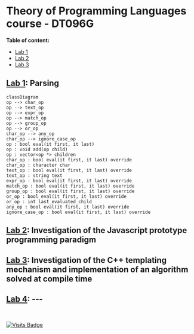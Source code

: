# Theory of Programming Languages course - DT096G

 **Table of content:**
 - [Lab 1](#item-one)
 - [Lab 2](#item-two)
 - [Lab 3](#item-three)

<a id="item-one"></a>
## [Lab 1](/L1_PARSING): Parsing
```mermaid
classDiagram
op --> char_op
op --> text_op
op --> expr_op
op --> match_op
op --> group_op
op --> or_op
char_op --> any_op
char_op --> ignore_case_op
op : bool eval(it first, it last)
op : void add(op child)
op : vector<op *> children
char_op : bool eval(it first, it last) override
char_op : character char
text_op : bool eval(it first, it last) override
text_op : string text
expr_op : bool eval(it first, it last) override
match_op : bool eval(it first, it last) override
group_op : bool eval(it first, it last) override
or_op : bool eval(it first, it last) override
or_op : int last_evaluated_child
any_op : bool eval(it first, it last) override
ignore_case_op : bool eval(it first, it last) override
```

<a id="item-two"></a>
## [Lab 2](/L2_JS): Investigation of the Javascript prototype programming paradigm

<a id="item-three"></a>
## [Lab 3](/L3_CPP): Investigation of the C++ templating mechanism and implementation of an algorithm solved at compile time

<a id="item-four"></a>
## [Lab 4](/L4): ---

<br>

[![Visits Badge](https://badges.pufler.dev/visits/bl4ckswordsman/DT096G/)](https://github.com/bl4ckswordsman/DT096G/)
